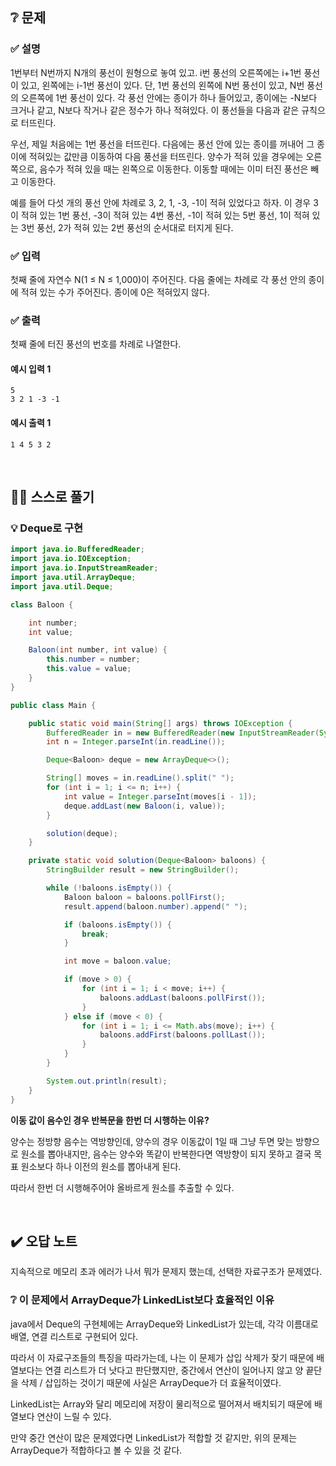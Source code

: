## ❔ 문제
### ✅ 설명
1번부터 N번까지 N개의 풍선이 원형으로 놓여 있고. i번 풍선의 오른쪽에는 i+1번 풍선이 있고, 왼쪽에는 i-1번 풍선이 있다. 단, 1번 풍선의 왼쪽에 N번 풍선이 있고, N번 풍선의 오른쪽에 1번 풍선이 있다. 각 풍선 안에는 종이가 하나 들어있고, 종이에는 -N보다 크거나 같고, N보다 작거나 같은 정수가 하나 적혀있다. 이 풍선들을 다음과 같은 규칙으로 터뜨린다.

우선, 제일 처음에는 1번 풍선을 터뜨린다. 다음에는 풍선 안에 있는 종이를 꺼내어 그 종이에 적혀있는 값만큼 이동하여 다음 풍선을 터뜨린다. 양수가 적혀 있을 경우에는 오른쪽으로, 음수가 적혀 있을 때는 왼쪽으로 이동한다. 이동할 때에는 이미 터진 풍선은 빼고 이동한다.

예를 들어 다섯 개의 풍선 안에 차례로 3, 2, 1, -3, -1이 적혀 있었다고 하자. 이 경우 3이 적혀 있는 1번 풍선, -3이 적혀 있는 4번 풍선, -1이 적혀 있는 5번 풍선, 1이 적혀 있는 3번 풍선, 2가 적혀 있는 2번 풍선의 순서대로 터지게 된다.

### ✅ 입력
첫째 줄에 자연수 N(1 ≤ N ≤ 1,000)이 주어진다. 다음 줄에는 차례로 각 풍선 안의 종이에 적혀 있는 수가 주어진다. 종이에 0은 적혀있지 않다.

### ✅ 출력
첫째 줄에 터진 풍선의 번호를 차례로 나열한다.

#### 예시 입력 1
```
5
3 2 1 -3 -1
```

#### 예시 출력 1
```
1 4 5 3 2
```

<br>

## ✍🏻 스스로 풀기

### 💡 Deque로 구현

``` java
import java.io.BufferedReader;
import java.io.IOException;
import java.io.InputStreamReader;
import java.util.ArrayDeque;
import java.util.Deque;

class Baloon {

    int number;
    int value;

    Baloon(int number, int value) {
        this.number = number;
        this.value = value;
    }
}

public class Main {

    public static void main(String[] args) throws IOException {
        BufferedReader in = new BufferedReader(new InputStreamReader(System.in));
        int n = Integer.parseInt(in.readLine());

        Deque<Baloon> deque = new ArrayDeque<>();

        String[] moves = in.readLine().split(" ");
        for (int i = 1; i <= n; i++) {
            int value = Integer.parseInt(moves[i - 1]);
            deque.addLast(new Baloon(i, value));
        }

        solution(deque);
    }

    private static void solution(Deque<Baloon> baloons) {
        StringBuilder result = new StringBuilder();

        while (!baloons.isEmpty()) {
            Baloon baloon = baloons.pollFirst();
            result.append(baloon.number).append(" ");

            if (baloons.isEmpty()) {
                break;
            }

            int move = baloon.value;

            if (move > 0) {
                for (int i = 1; i < move; i++) {
                    baloons.addLast(baloons.pollFirst());
                }
            } else if (move < 0) {
                for (int i = 1; i <= Math.abs(move); i++) {
                    baloons.addFirst(baloons.pollLast());
                }
            }
        }

        System.out.println(result);
    }
}
```

**이동 값이 음수인 경우 반복문을 한번 더 시행하는 이유?**

양수는 정방향 음수는 역방향인데, 양수의 경우 이동값이 1일 때 그냥 두면 맞는 방향으로 원소를 뽑아내지만, 
음수는 양수와 똑같이 반복한다면 역방향이 되지 못하고 결국 목표 원소보다 하나 이전의 원소를 뽑아내게 된다.

따라서 한번 더 시행해주어야 올바르게 원소를 추출할 수 있다.

<br>

## ✔️ 오답 노트

지속적으로 메모리 초과 에러가 나서 뭐가 문제지 했는데, 선택한 자료구조가 문제였다.

### ❔ 이 문제에서 ArrayDeque가 LinkedList보다 효율적인 이유

java에서 Deque의 구현체에는 ArrayDeque와 LinkedList가 있는데, 각각 이름대로 배열, 연결 리스트로 구현되어 있다.

따라서 이 자료구조들의 특징을 따라가는데, 나는 이 문제가 삽입 삭제가 잦기 때문에 배열보다는 연결 리스트가 더 낫다고 판단했지만, 
중간에서 연산이 일어나지 않고 양 끝단을 삭제 / 삽입하는 것이기 때문에 사실은 ArrayDeque가 더 효율적이였다.

LinkedList는 Array와 달리 메모리에 저장이 물리적으로 떨어져서 배치되기 때문에 배열보다 연산이 느릴 수 있다.

만약 중간 연산이 많은 문제였다면 LinkedList가 적합할 것 같지만, 위의 문제는 ArrayDeque가 적합하다고 볼 수 있을 것 같다.
